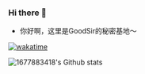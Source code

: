 ### Hi there 👋

- 你好啊，这里是GoodSir的秘密基地～

<!-- - 🔭 I’m currently working on ...
- 🌱 I’m currently learning ...
- 👯 I’m looking to collaborate on ...
- 🤔 I’m looking for help with ...
- 💬 Ask me about ...
- 📫 How to reach me: ...
- 😄 Pronouns: ...
- ⚡ Fun fact: ... -->

[![wakatime](https://wakatime.com/badge/user/04e3f192-51ae-42c4-9648-523f599b5595.svg)](https://wakatime.com/@04e3f192-51ae-42c4-9648-523f599b5595)

![1677883418's Github stats](https://github-readme-stats.vercel.app/api?username=1677883418&show_icons=true)